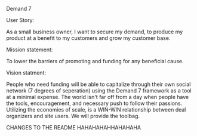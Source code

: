 Demand 7

User Story:

As a small business owner, I want to secure my demand, to produce my product at a benefit to my customers and grow my customer base.

Mission statement:

To lower the barriers of promoting and funding for any beneficial cause.

Vision statment:

People who need funding will be able to capitalize through their own social network (7 degrees of seperation) using the Demand 7 framework as a tool at a minimal expense.  The world isn't far off from a day when people have the tools, encouragement, and necessary push to follow their passions. Utilizing the economies of scale, is a WIN-WIN relationship between deal organizers and site users.  We will provide the toolbag.



CHANGES TO THE README  HAHAHAHAHHAHAHAHA
